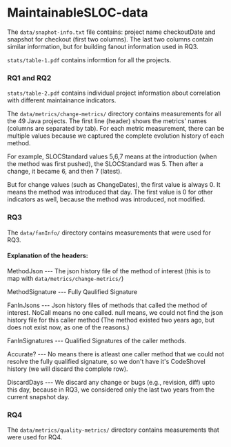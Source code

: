 # MaintainableSLOC-data


The `data/snaphot-info.txt` file contains: project name checkoutDate  and snapshot for checkout (first two columns). The last two columns contain similar information, but for building fanout information used in RQ3. 

`stats/table-1.pdf` contains informtion for all the projects. 


### RQ1 and RQ2

`stats/table-2.pdf` contains individual project information about correlation with different maintainance indicators.

The `data/metrics/change-metrics/` directory contains measurements for all the 49 Java projects. 
The first line (header) shows the metrics' names (columns are separated by tab). For each metric measurement, there can be multiple values because we captured the complete evolution history of each method. 

For example, SLOCStandard values 5,6,7 means at the introduction (when the method was first pushed), the SLOCStandard was 5. Then after a change, it became 6, and then 7 (latest).   

But for change values (such as ChangeDates), the first value is always 0. It means the method was introduced that day. The first value is 0 for other indicators as well, because the method was introduced, not modified.  

### RQ3 

The `data/fanInfo/` directory contains measurements that were used for RQ3.

#### Explanation of the headers:

MethodJson --- The json history file of the method of interest (this is to map with `data/metrics/change-metrics/`) 

MethodSignature --- Fully Qaulified Signature

FanInJsons     --- Json history files of methods that called the method of interest. NoCall means no one called. null means, we could not find the json history file for this caller method (The method existed two years ago, but does not exist now, as one of the reasons.)

FanInSignatures --- Qualified Signatures of the caller methods. 

Accurate? --- No means there is atleast one caller method that we could not resolve the fully qualified signature, so we don't have it's CodeShovel history (we will discard the complete row). 
 
DiscardDays --- We discard any change or bugs (e.g., revision, diff) upto this day, because in RQ3, we considered only the last two years from the current snapshot day.  

### RQ4 

The `data/metrics/quality-metrics/` directory contains measurements that were used for RQ4.
